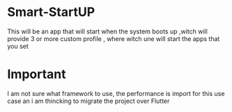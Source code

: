 # Smart-StartUP
This will be an  app that will  start when the system boots up ,witch will provide 3 or more custom profile , where witch une will start the apps that you set

# Important 
I am not sure what framework to use, the performance is import for this use case an i am thincking to migrate the project over Flutter
